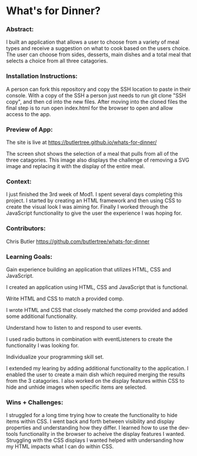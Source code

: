 
# What's for Dinner? 

### Abstract:
[//]: <> (Briefly describe what you built and its features. What problem is the app solving? How does this application solve that problem?)

I built an application that allows a user to choose from a variety of meal types and receive a suggestion on what to cook based on the users choice.   The user can choose from sides, desserts, main dishes and a total meal that selects a choice from all three catagories.  

### Installation Instructions:
[//]: <> (What steps does a person have to take to get your app cloned down and running?)
A person can fork this repository and copy the SSH location to paste in their console. With a copy of the SSH a person just needs to run git clone "SSH copy", and then cd into the new files.  After moving into the cloned files the final step is to run open index.html for the browser to open and allow access to the app.  

### Preview of App:

The site is live at https://butlertree.github.io/whats-for-dinner/

[//]: <> (Provide ONE gif or screenshot of your application - choose the "coolest" piece of functionality to show off.)
The screen shot shows the selection of a meal that pulls from all of the three catagories.  This image also displays the challenge of removing a SVG image and replacing it with the display of the entire meal.  


### Context:
[//]: <> (Give some context for the project here. How long did you have to work on it? How far into the Turing program are you?)
I just finished the 3rd week of Mod1.  I spent several days completing this project.  I started by creating an HTML framework and then using CSS to create the visual look I was aiming for.  Finally I worked through the JavaScript functionality to give the user the experience I was hoping for.  


### Contributors:
[//]: <> (Who worked on this application? Link to their GitHubs.)

Chris Butler
https://github.com/butlertree/whats-for-dinner

### Learning Goals:
[//]: <> (What were the learning goals of this project? What tech did you work with?)
Gain experience building an application that utilizes HTML, CSS and JavaScript.

I created an application using HTML, CSS and JavaScript that is functional. 

Write HTML and CSS to match a provided comp.

I wrote HTML and CSS that closely matched the comp provided and added some additional functionality. 

Understand how to listen to and respond to user events.

I used radio buttons in combination with eventListeners to create the functionality I was looking for.  

Individualize your programming skill set.

I extended my learing by adding additional functionality to the application.  I enabled the user to create a main dish which required merging the results from the 3 catagories.  I also worked on the display features within CSS to hide and unhide images when specific items are selected.  

### Wins + Challenges:
[//]: <> (What are 2-3 wins you have from this project? What were some challenges you faced - and how did you get over them?)
I struggled for a long time trying how to create the functionality to hide items within CSS.  I went back and forth between visibility and display properties and understanding how they differ.  I learned how to use the dev-tools functionality in the browser to acheive the display features I wanted.  Struggling with the CSS displays I wanted helped with undersanding how my HTML impacts what I can do within CSS.  
